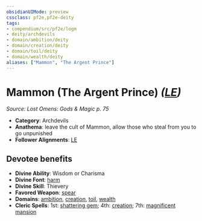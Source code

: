 ```yaml
---
obsidianUIMode: preview
cssclass: pf2e,pf2e-deity
tags:
- compendium/src/pf2e/logm
- deity/archdevils
- domain/ambition/deity
- domain/creation/deity
- domain/toil/deity
- domain/wealth/deity
aliases: ["Mammon", "The Argent Prince"]
---
```

# Mammon (The Argent Prince) *([LE](rules/traits/lawful-evil-b1.md))*  
*Source: Lost Omens: Gods & Magic p. 75*  

- **Category**: Archdevils
- **Anathema**: leave the cult of Mammon, allow those who steal from you to go unpunished
- **Follower Alignments**: [LE](rules/traits/lawful-evil-b1.md)

## Devotee benefits

- **Divine Ability**: Wisdom or Charisma
- **Divine Font**: [harm](compendium/spells/harm.md)
- **Divine Skill**: Thievery
- **Favored Weapon**: [spear](compendium/equipment/items/spear.md)
- **Domains**: [ambition](compendium/setting/domains.md#Ambition), [creation](compendium/setting/domains.md#Creation), [toil](compendium/setting/domains.md#Toil), [wealth](compendium/setting/domains.md#Wealth)
- **Cleric Spells**: 1st: [shattering gem](compendium/spells/shattering-gem-logm.md); 4th: [creation](compendium/spells/creation.md); 7th: [magnificent mansion](compendium/spells/magnificent-mansion.md)